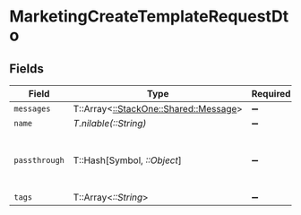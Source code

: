 # MarketingCreateTemplateRequestDto


## Fields

| Field                                                                   | Type                                                                    | Required                                                                | Description                                                             | Example                                                                 |
| ----------------------------------------------------------------------- | ----------------------------------------------------------------------- | ----------------------------------------------------------------------- | ----------------------------------------------------------------------- | ----------------------------------------------------------------------- |
| `messages`                                                              | T::Array<[::StackOne::Shared::Message](../../models/shared/message.md)> | :heavy_minus_sign:                                                      | N/A                                                                     |                                                                         |
| `name`                                                                  | *T.nilable(::String)*                                                   | :heavy_minus_sign:                                                      | N/A                                                                     |                                                                         |
| `passthrough`                                                           | T::Hash[Symbol, *::Object*]                                             | :heavy_minus_sign:                                                      | Value to pass through to the provider                                   | {"other_known_names": "John Doe"}                                       |
| `tags`                                                                  | T::Array<*::String*>                                                    | :heavy_minus_sign:                                                      | N/A                                                                     |                                                                         |